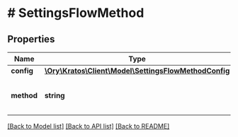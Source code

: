 # # SettingsFlowMethod

## Properties

Name | Type | Description | Notes
------------ | ------------- | ------------- | -------------
**config** | [**\Ory\Kratos\Client\Model\SettingsFlowMethodConfig**](SettingsFlowMethodConfig.md) |  | 
**method** | **string** | Method is the name of this flow method. | 

[[Back to Model list]](../../README.md#documentation-for-models) [[Back to API list]](../../README.md#documentation-for-api-endpoints) [[Back to README]](../../README.md)


